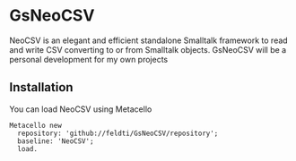 # GsNeoCSV
NeoCSV is an elegant and efficient standalone Smalltalk framework to read and write CSV converting to or from Smalltalk objects. GsNeoCSV will be a personal development for my own projects

## Installation

You can load NeoCSV using Metacello

```Smalltalk
Metacello new
  repository: 'github://feldti/GsNeoCSV/repository';
  baseline: 'NeoCSV';
  load.
```
